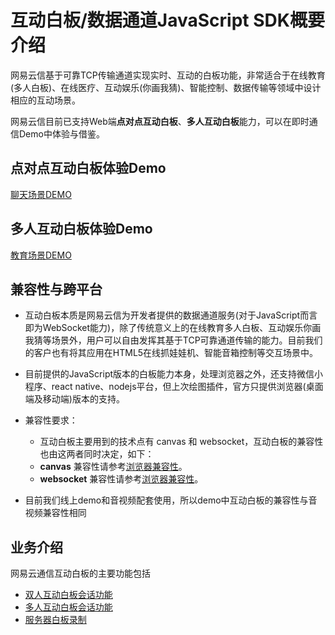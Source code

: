 <!-- keywords: 网易云信, 互动白板, 数据通道, js, 在线教育, 你画我猜, 跨平台 -->

# 互动白板/数据通道JavaScript SDK概要介绍

网易云信基于可靠TCP传输通道实现实时、互动的白板功能，非常适合于在线教育(多人白板)、在线医疗、互动娱乐(你画我猜)、智能控制、数据传输等领域中设计相应的互动场景。

网易云信目前已支持Web端**点对点互动白板**、**多人互动白板**能力，可以在即时通信Demo中体验与借鉴。

## 点对点互动白板体验Demo
[聊天场景DEMO](https://app.yunxin.163.com/webdemo)

## 多人互动白板体验Demo
[教育场景DEMO](https://app.yunxin.163.com/webdemo/education)

## 兼容性与跨平台
- 互动白板本质是网易云信为开发者提供的数据通道服务(对于JavaScript而言即为WebSocket能力)，除了传统意义上的在线教育多人白板、互动娱乐你画我猜等场景外，用户可以自由发挥其基于TCP可靠通道传输的能力。目前我们的客户也有将其应用在HTML5在线抓娃娃机、智能音箱控制等交互场景中。

- 目前提供的JavaScript版本的白板能力本身，处理浏览器之外，还支持微信小程序、react native、nodejs平台，但上次绘图插件，官方只提供浏览器(桌面端及移动端)版本的支持。

- 兼容性要求：
    - 互动白板主要用到的技术点有 canvas 和 websocket，互动白板的兼容性也由这两者同时决定，如下：
    - **canvas** 兼容性请参考[浏览器兼容性](http://caniuse.com/#search=canvas)。
    - **websocket** 兼容性请参考[浏览器兼容性](http://caniuse.com/#search=websocket)。
- 目前我们线上demo和音视频配套使用，所以demo中互动白板的兼容性与音视频兼容性相同

## <span id="业务介绍">业务介绍</span>

网易云通信互动白板的主要功能包括

- [双人互动白板会话功能](/docs/product/互动白板/SDK开发集成/Web开发集成/双人互动白板)
- [多人互动白板会话功能](/docs/product/互动白板/SDK开发集成/Web开发集成/多人互动白板)
- [服务器白板录制](/docs/product/互动白板/SDK开发集成/Web开发集成/服务器录制)
